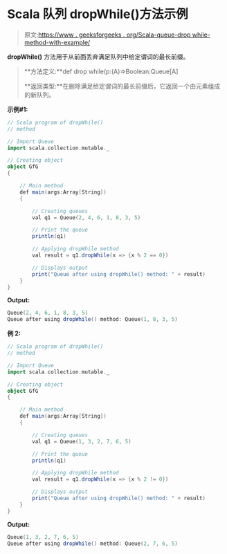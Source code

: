 # Scala 队列 dropWhile()方法示例

> 原文:[https://www . geeksforgeeks . org/Scala-queue-drop while-method-with-example/](https://www.geeksforgeeks.org/scala-queue-dropwhile-method-with-example/)

**dropWhile()** 方法用于从前面丢弃满足队列中给定谓词的最长前缀。

> **方法定义:**def drop while(p:(A)=>Boolean:Queue[A]
> 
> **返回类型:**在删除满足给定谓词的最长前缀后，它返回一个由元素组成的新队列。

**示例#1:**

```scala
// Scala program of dropWhile() 
// method 

// Import Queue 
import scala.collection.mutable._

// Creating object 
object GfG 
{ 

    // Main method 
    def main(args:Array[String]) 
    { 

        // Creating queues 
        val q1 = Queue(2, 4, 6, 1, 8, 3, 5) 

        // Print the queue
        println(q1)

        // Applying dropWhile method 
        val result = q1.dropWhile(x => {x % 2 == 0}) 

        // Displays output 
        print("Queue after using dropWhile() method: " + result)
    } 
} 
```

**Output:**

```scala
Queue(2, 4, 6, 1, 8, 3, 5)
Queue after using dropWhile() method: Queue(1, 8, 3, 5)

```

**例 2:**

```scala
// Scala program of dropWhile() 
// method 

// Import Queue 
import scala.collection.mutable._

// Creating object 
object GfG 
{ 

    // Main method 
    def main(args:Array[String]) 
    { 

        // Creating queues 
        val q1 = Queue(1, 3, 2, 7, 6, 5) 

        // Print the queue
        println(q1)

        // Applying dropWhile method 
        val result = q1.dropWhile(x => {x % 2 != 0}) 

        // Displays output 
        print("Queue after using dropWhile() method: " + result)
    } 
} 
```

**Output:**

```scala
Queue(1, 3, 2, 7, 6, 5)
Queue after using dropWhile() method: Queue(2, 7, 6, 5)

```